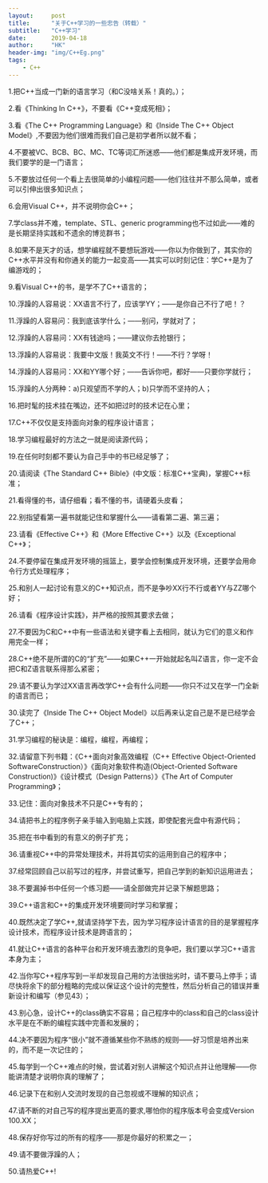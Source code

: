 ```yaml
---
layout:     post
title:      "关于C++学习的一些忠告（转载）"
subtitle:   "C++学习"
date:       2019-04-18	
author:     "HK"
header-img: "img/C++Eg.png"
tags:
    - C++
---
```


1.把C++当成一门新的语言学习（和C没啥关系！真的。）； 

2.看《Thinking In C++》，不要看《C++变成死相》； 

3.看《The C++ Programming Language》和《Inside The C++ Object Model》,不要因为他们很难而我们自己是初学者所以就不看； 

4.不要被VC、BCB、BC、MC、TC等词汇所迷惑——他们都是集成开发环境，而我们要学的是一门语言；

5.不要放过任何一个看上去很简单的小编程问题——他们往往并不那么简单，或者可以引伸出很多知识点； 

6.会用Visual C++，并不说明你会C++； 

7.学class并不难，template、STL、generic programming也不过如此——难的是长期坚持实践和不遗余的博览群书； 

8.如果不是天才的话，想学编程就不要想玩游戏——你以为你做到了，其实你的C++水平并没有和你通关的能力一起变高——其实可以时刻记住：学C++是为了编游戏的；

9.看Visual C++的书，是学不了C++语言的； 

10.浮躁的人容易说：XX语言不行了，应该学YY；——是你自己不行了吧！？ 

11.浮躁的人容易问：我到底该学什么；——别问，学就对了； 

12.浮躁的人容易问：XX有钱途吗；——建议你去抢银行； 

13.浮躁的人容易说：我要中文版！我英文不行！——不行？学呀！ 

14.浮躁的人容易问：XX和YY哪个好；——告诉你吧，都好——只要你学就行； 

15.浮躁的人分两种：a)只观望而不学的人；b)只学而不坚持的人； 

16.把时髦的技术挂在嘴边，还不如把过时的技术记在心里； 

17.C++不仅仅是支持面向对象的程序设计语言； 

18.学习编程最好的方法之一就是阅读源代码； 

19.在任何时刻都不要认为自己手中的书已经足够了； 

20.请阅读《The Standard C++ Bible》(中文版：标准C++宝典)，掌握C++标准； 

21.看得懂的书，请仔细看；看不懂的书，请硬着头皮看； 

22.别指望看第一遍书就能记住和掌握什么——请看第二遍、第三遍； 

23.请看《Effective C++》和《More Effective C++》以及《Exceptional C++》； 

24.不要停留在集成开发环境的摇篮上，要学会控制集成开发环境，还要学会用命令行方式处理程序； 

25.和别人一起讨论有意义的C++知识点，而不是争吵XX行不行或者YY与ZZ哪个好； 

26.请看《程序设计实践》，并严格的按照其要求去做； 

27.不要因为C和C++中有一些语法和关键字看上去相同，就认为它们的意义和作用完全一样； 

28.C++绝不是所谓的C的“扩充”——如果C++一开始就起名叫Z语言，你一定不会把C和Z语言联系得那么紧密； 

29.请不要认为学过XX语言再改学C++会有什么问题——你只不过又在学一门全新的语言而已； 

30.读完了《Inside The C++ Object Model》以后再来认定自己是不是已经学会了C++； 

31.学习编程的秘诀是：编程，编程，再编程； 

32.请留意下列书籍：《C++面向对象高效编程（C++ Effective Object-Oriented SoftwareConstruction）》《面向对象软件构造(Object-Oriented Software Construction)》《设计模式（Design Patterns）》《The Art of Computer Programming》； 

33.记住：面向对象技术不只是C++专有的； 

34.请把书上的程序例子亲手输入到电脑上实践，即使配套光盘中有源代码； 

35.把在书中看到的有意义的例子扩充； 

36.请重视C++中的异常处理技术，并将其切实的运用到自己的程序中； 

37.经常回顾自己以前写过的程序，并尝试重写，把自己学到的新知识运用进去； 

38.不要漏掉书中任何一个练习题——请全部做完并记录下解题思路； 

39.C++语言和C++的集成开发环境要同时学习和掌握； 

40.既然决定了学C++,就请坚持学下去，因为学习程序设计语言的目的是掌握程序设计技术，而程序设计技术是跨语言的； 

41.就让C++语言的各种平台和开发环境去激烈的竞争吧，我们要以学习C++语言本身为主； 

42.当你写C++程序写到一半却发现自己用的方法很拙劣时，请不要马上停手；请尽快将余下的部分粗略的完成以保证这个设计的完整性，然后分析自己的错误并重新设计和编写（参见43）； 

43.别心急，设计C++的class确实不容易；自己程序中的class和自己的class设计水平是在不断的编程实践中完善和发展的； 

44.决不要因为程序“很小”就不遵循某些你不熟练的规则——好习惯是培养出来的，而不是一次记住的； 

45.每学到一个C++难点的时候，尝试着对别人讲解这个知识点并让他理解——你能讲清楚才说明你真的理解了； 

46.记录下在和别人交流时发现的自己忽视或不理解的知识点； 

47.请不断的对自己写的程序提出更高的要求,哪怕你的程序版本号会变成Version 100.XX； 

48.保存好你写过的所有的程序——那是你最好的积累之一； 

49.请不要做浮躁的人； 

50.请热爱C++!
